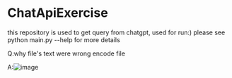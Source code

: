 # ChatApiExercise
this repository is used to get query from chatgpt, used for run:)
please see python main.py --help for more details

Q:why file's text were wrong encode file

A:![image](https://github.com/Moxie1337/ChatApiExercise/assets/71267660/653b6c4d-a2e4-405f-b1fc-716c8925652c)

